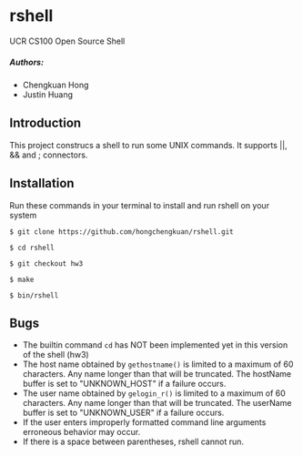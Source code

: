 # rshell
UCR CS100 Open Source Shell

##### Authors:
* Chengkuan Hong 
* Justin Huang 

## Introduction
This project construcs a shell to run some UNIX commands. It supports ||, && and ; connectors.

## Installation
Run these commands in your terminal to install and run rshell on your system
```Installation
$ git clone https://github.com/hongchengkuan/rshell.git

$ cd rshell

$ git checkout hw3

$ make

$ bin/rshell
```

## Bugs
* The builtin command ```cd``` has NOT been implemented yet in this version of the shell (hw3)
* The host name obtained by ```gethostname()``` is limited to a maximum of 60 characters. Any name longer than that will be truncated. The hostName buffer is set to "UNKNOWN_HOST" if a failure occurs.
* The user name obtained by ```gelogin_r()``` is limited to a maximum of 60 characters. Any name longer than that will be truncated. The userName buffer is set to "UNKNOWN_USER" if a failure occurs.
* If the user enters improperly formatted command line arguments erroneous behavior may occur.
* If there is a space between parentheses, rshell cannot run.

